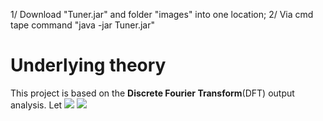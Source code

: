 1/ Download "Tuner.jar" and folder "images" into one location;
2/ Via cmd tape command "java -jar Tuner.jar"


# Underlying theory

This project is based on the **Discrete Fourier Transform**(DFT) output analysis. Let <img src="https://render.githubusercontent.com/render/math?math=x_1, \dots, x_n"> 
<img src="https://render.githubusercontent.com/render/math?math=e^{i \pi} = -1">
